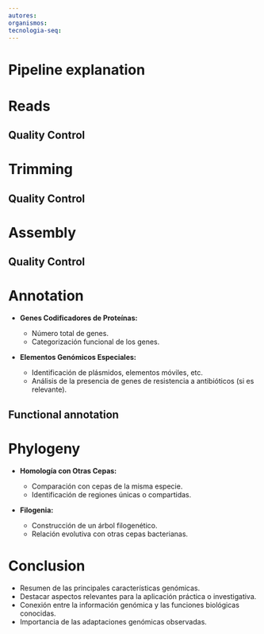 ```yaml
---
autores: 
organismos: 
tecnologia-seq:
---
```

# Pipeline explanation

# Reads
## Quality Control
# Trimming
## Quality Control
# Assembly
## Quality Control
# Annotation
- **Genes Codificadores de Proteínas:**
    
    - Número total de genes.
    - Categorización funcional de los genes.
- **Elementos Genómicos Especiales:**
    
    - Identificación de plásmidos, elementos móviles, etc.
    - Análisis de la presencia de genes de resistencia a antibióticos (si es relevante).
## Functional annotation
# Phylogeny
- **Homología con Otras Cepas:**
    
    - Comparación con cepas de la misma especie.
    - Identificación de regiones únicas o compartidas.
- **Filogenia:**
    
    - Construcción de un árbol filogenético.
    - Relación evolutiva con otras cepas bacterianas.

# Conclusion
- Resumen de las principales características genómicas.
- Destacar aspectos relevantes para la aplicación práctica o investigativa.
- Conexión entre la información genómica y las funciones biológicas conocidas.
- Importancia de las adaptaciones genómicas observadas.



